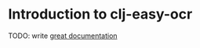 # Introduction to clj-easy-ocr

TODO: write [great documentation](http://jacobian.org/writing/what-to-write/)
